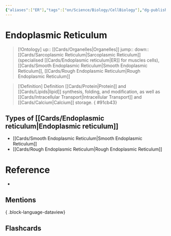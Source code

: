 ```yaml
---
{"aliases":["ER"],"tags":["on/Science/Biology/CellBiology"],"dg-publish":true,"permalink":"/cards/endoplasmic-reticulum/","dgPassFrontmatter":true}
---
```


# Endoplasmic Reticulum

> [!Ontology]
> up:: [[Cards/Organelles\|Organelles]]
> jump::
> down:: [[Cards/Sarcoplasmic Reticulum\|Sarcoplasmic Reticulum]] (specialised [[Cards/Endoplasmic reticulum\|ER]] for muscles cells), [[Cards/Smooth Endoplasmic Reticulum\|Smooth Endoplasmic Reticulum]], [[Cards/Rough Endoplasmic Reticulum\|Rough Endoplasmic Reticulum]]

> [!Definition] Definition
> [[Cards/Protein\|Protein]] and [[Cards/Lipids\|lipid]] synthesis, folding, and modification, as well as [[Cards/Intracellular Transport\|Intracellular Transport]] and [[Cards/Calcium\|Calcium]] storage.
{ #91cb43}


## Types of [[Cards/Endoplasmic reticulum\|Endoplasmic reticulum]]

- [[Cards/Smooth Endoplasmic Reticulum\|Smooth Endoplasmic Reticulum]]
- [[Cards/Rough Endoplasmic Reticulum\|Rough Endoplasmic Reticulum]]

# Reference

- 

## Mentions


{ .block-language-dataview}

## Flashcards